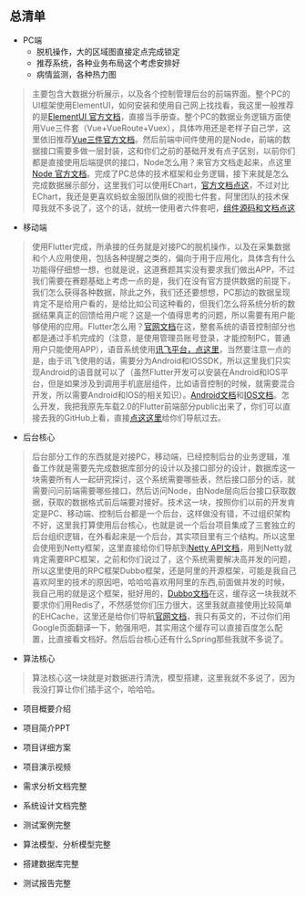 ﻿## 总清单

+ PC端
   - 脱机操作，大的区域图直接定点完成锁定
   - 推荐系统，各种业务布局这个考虑安排好
   - 病情监测，各种热力图
> 主要包含大数据分析展示，以及各个控制管理后台的前端界面。整个PC的UI框架使用ElementUI，如何安装和使用自己网上找找看，我这里一般推荐的是[ElementUI 官方文档](https://element.eleme.cn/2.0/#/zh-CN/component/installation)，直接当手册查。整个PC的数据业务逻辑方面使用Vue三件套（Vue+VueRoute+Vuex），具体咋用还是老样子自己学，这里依旧推荐[Vue三件官方文档](https://cn.vuejs.org/v2/guide/)。然后前端中间件使用的是Node，前端的数据接口需要多做一层封装，这和你们之前的基础开发有点子区别，以前你们都是直接使用后端提供的接口，Node怎么用？来官方文档走起来，点这里[Node 官方文档](http://nodejs.cn/api/)。完成了PC总体的技术框架和业务逻辑，接下来就是怎么完成数据展示部分，这里我们可以使用EChart，[官方文档点这](https://www.echartsjs.com/zh/api.html#echarts)，不过对比EChart，我还是更喜欢蚂蚁金服团队做的视图七件套，阿里团队的技术保障我就不多说了，这个的话，就统一使用者六件套吧，[组件源码和文档点这](https://antv.vision/zh)


+ 移动端
> 使用Flutter完成，所承接的任务就是对接PC的脱机操作，以及在采集数据和个人应用使用，包括各种提醒之类的，偏向于用于应用化，具体含有什么功能得仔细想一想，也就是说，这道赛题其实没有要求我们做出APP，不过我们需要在赛题基础上考虑一点的是，我们在没有官方提供数据的前提下，我们怎么获得各种数据，除此之外，我们还还要想想，PC那边的数据呈现肯定不是给用户看的，是给比如公司这种看的，但我们怎么将系统分析的数据结果真正的回馈给用户呢？这是一个值得思考的问题，所以需要有用户能够使用的应用。Flutter怎么用？[官网文档](https://flutter.cn/docs)在这，整套系统的语音控制部分也都是通过手机完成的（注意，是使用管理员账号登录，才能控制PC，普通用户只能使用APP），语音系统使用[讯飞平台，点这里](https://www.xfyun.cn/)，当然要注意一点的是，由于讯飞使用的话，需要分为Android和IOSSDK，所以这里我们只实现Android的语音就可以了（虽然Flutter开发可以安装在Android和IOS平台，但是如果涉及到调用手机底层组件，比如语音控制的时候，就需要混合开发，所以需要Android和IOS的相关知识）。[Android文档](https://developer.android.google.cn/)和[IOS文档](https://www.apple.com.cn/cn/swift/)。怎么开发，我把我原先车载2.0的Flutter前端部分public出来了，你们可以直接去我的GitHub上看，直接[点这这里](https://github.com/DengBoCong/aided_driving_app)给你们导航过去。

+ 后台核心
> 后台部分工作的东西就是对接PC，移动端，已经控制后台的业务逻辑，准备工作就是需要先完成数据库部分的设计以及接口部分的设计，数据库这一块需要所有人一起研究探讨，这个系统需要哪些表，然后接口部分的话，就需要问问前端需要哪些接口，然后访问Node，由Node层向后台接口获取数据，获取的数据格式前后端要对接好。技术这一块，按照你们以前的开发肯定是PC、移动端、控制后台都是一个后台，这样做没有错，不过组织架构不好，这里我打算使用后台核心，也就是说一个后台项目集成了三套独立的后台组织逻辑，在外看起来是一个后台，其实项目里有三个结构。所以这里会使用到Netty框架，这里直接给你们导航到[Netty API文档](http://docs.52im.net/extend/docs/api/netty4_1/)，用到Netty就肯定需要RPC框架，之前和你们说过了，这个系统需要解决高并发的问题，所以这里使用的RPC框架Dubbo框架，还是阿里的开源框架，可能是我自己喜欢阿里的技术的原因吧，哈哈哈喜欢用阿里的东西,前面做并发的时候，我自己用的就是这个框架，挺好用的，[Dubbo文档](https://dubbo.gitbooks.io/dubbo-user-book/content/)在这，缓存这一块我就不要求你们用Redis了，不然感觉你们压力很大，这里我就直接使用比较简单的EHCache，这里还是给你们导航[官网文档](http://www.ehcache.org/documentation/2.8/apis/transactions.html)，我只有英文的，不过你们用Google页面翻译一下，勉强用吧，其实用这个缓存可以直接百度怎么配置，比直接看文档好。然后后台核心还有什么Spring那些我就不多说了。

+ 算法核心
> 算法核心这一块就是对数据进行清洗，模型搭建，这里我就不多说了，因为我没打算让你们插手这个，哈哈哈。

+ 项目概要介绍

+ 项目简介PPT

+ 项目详细方案

+ 项目演示视频

+ 需求分析文档完整

+ 系统设计文档完整

+ 测试案例完整

+ 算法模型、分析模型完整

+ 搭建数据库完整

+ 测试报告完整